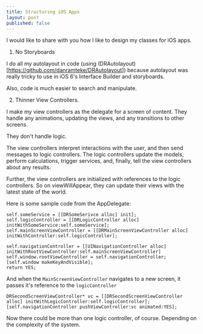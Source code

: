 ```yaml
---
title: Structuring iOS Apps
layout: post
published: false
---
```


I would like to share with you how I like to design my classes for iOS apps. 

1. No Storyboards

I do all my autolayout in code (using (DRAutolayout)[https://github.com/danramteke/DRAutolayout]) because autolayout was really tricky to use in iOS 6's Interface Builder and storyboards. 

Also, code is much easier to search and manipulate.


2. Thinner View Controllers. 

I make my view controllers as the delegate for a screen of content. They handle any animations, updating the views, and any transitions to other screens.

They don't handle logic. 

The view controllers interpret interactions with the user, and then send messages to logic controllers. The logic controllers update the models, perform calculations, trigger services, and, finally, tell the view controllers about any results.

Further, the view controllers are initialized with references to the logic controllers. So on viewWillAppear, they can update their views with the latest state of the world.

Here is some sample code from the AppDelegate:

    self.someService = [[DRSomeSerivce alloc] init];
    self.logicController = [[DRLogicController alloc] initWithSomeService:self.someService];
    self.mainScreenViewController = [[DRMainScreenViewController alloc] initWithController:self.logicController];

    self.navigationController = [[UINavigationController alloc] initWithRootViewController:self.mainScreenViewController]
    self.window.rootViewController = self.navigationController;
    [self.window makeKeyAndVisible];
    return YES;

And when the `MainScreenViewController` navigates to a new screen, it passes it's reference to the `logicController`

    DRSecondScreenViewController* vc = [[DRSecondScreenViewController alloc] initWithLogicController:self.logicController];
    [self.navigationController pushViewController:vc animated:YES];

Now there could be more than one logic controller, of course. Depending on the complexity of the system.